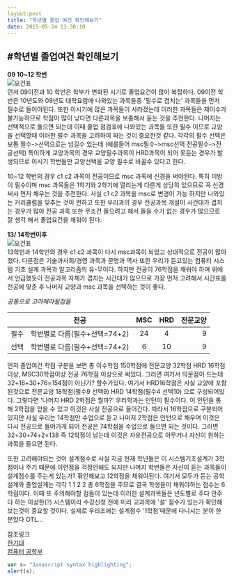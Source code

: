 ```yaml
---
layout:post
title: "학년별 졸업 여건 확인해보기"
date: 2015-05-24 13:30:10
---
```


#학년별 졸업여건 확인해보기
----
**09 10~12 학번**
<br>
![요건표](http://blogfiles.naver.net/20150525_98/furykyo_1432543784603RH4ih_PNG/01.png)
<br>
먼저 09이전과 10 학번은 학부가 변화된 시기로 졸업요건이 많이 복잡하다. 09이전 학번은 10년도와 09년도 대학요람에 나와있는 과목들중 '필수로 겹치는'
과목들을 먼저 필수로 들어야된다. 또한 이시기에 많은 과목들이 사라졌는데 이러한 과목들은 재이수가 불가능하므로 학점이 많이 낮다면 다른과목을 보충해서
듣는 것을 추천한다. 나머지는 선택적으로 들으면 되는데 이때 졸업 점검표에 나와있는 과목들 또한 필수 이므로 교양을 선택할때 이러한 필수 과목을 고려하여
짜는 것이 중요한것 같다. 각각의 필수 선택은 보통 필수->선택으로는 넘길수 있는데 (예를들어 msc필수->msc선택 전공필수->전공선택) 특이하게 교양과목의
경우 교양필수과목이 HRD과목이 되어 못듣는 경우가 발생되므로 이시기 학번들만 교양선택을 교양 필수로 바꿀수 있다고 한다.

10~12 학번의 경우  c1 c2 과목이 전공이므로 msc 과목에 신경을 써야된다. 특히 미방이 필수이며 msc 과목들은 1학기와 2학기에 열리는게 다른게 상당히
있으므로 꼭 신경 써서 먼저 채우는 것을 추천한다. 사실 c1 c2 과목을 msc로 변경이 가능 하지만 나와있는 커리큘럼을 맞추는 것이 편하고 또한 우리과의 경우 
전공과목 개설이 시간대가 겹치는 경우가 많아 전공 과목 또한 무조건 들으려고 해서 들을 수가 없는 경우가 많으므로 잘 생각 해서 졸업요건을 채워야 된다.

**13/ 14학번이후**
<br>
![요건표](http://blogfiles.naver.net/20150525_243/furykyo_1432543784986K5LX7_PNG/02.png)
<br>
13학번과 14학번의 경우 c1 c2 과목이 다시 msc과목이 되었고 상대적으로 전공이 많아 졌다. 다른점은 기술과사회/경영 과목과 문명과 역사 또한 우리가 듣고있는
컴퓨터 시스템 기초 설계 과목과 알고리즘의 유-무이다. 하지만 전공이 76학점을 채워야 하며 위에서 언급했듯이 전공과목 자체가 겹치는 시간대가 많으므로
가장 먼저 고려해서 시간표를 전공에 맞춘 후 나머지 교양과 msc 과목을 선택하는 것이 좋다. 



*공통으로 고려해야될점들*

|    |전공                         | MSC | HRD | 전문교양|
|----|:---------------------------:|:---:|:---:|--------:|
|필수|학번별로 다름(필수+선택=74+2)| 24  | 4   |  9      |
|선택|학번별로 다름(필수+선택=74+2)| 6   | 10  |  9      |

먼저 졸업여건 학점 구분을 보면 총 이수학점 150학점에 전문교양 32학점 HRD 16학점이상, MSC30학점이상 전공 76학점 이상으로 써있다. 그러면 여기서 의문점이
드는데 32+16+30+76=154점이 아닌가? 할수가있다. 여기서 HRD16학점은 사실 교양에 포함된것으로 전문교양 18학점(필수9 선택9) HRD 14학점(필수4 선택10) 으로
구성되어있다. 그렇다면 '나머지 HRD 2학점은 뭘까?' 우리학과는 인턴이 필수이다. 이 인턴을 통해 2학점을 얻을 수 있고 이것은 사실 전공으로 들어간다. 따라서
16학점으로 구분되어있지만 사실 우리는 14학점만 수업으로 듣고 나머지 2학점은 인턴으로 채우며 이것은 다시 전공으로 들어가게 되어 전공은 74학점을 수업으로
들으면 되는 것이다. 그러면 32+30+74+2=138 즉 12학점이 남는데 이것은 자유전공으로 아무거나 자신이 원하는 과목을 들으면 된다.

또한 고려해야되는 것이 설계점수로 사실 지금 현재 학년들은 이 시스템기초설계가 3학점이나 주기 때문에 이런점을 걱정안해도 되지만 나머지 학번들은 자신이
듣는 과목들이 설계점수를 주는게 있는가? 홖인해보고 12학점을 채워야된다. 여기서 모두가 듣는 공학설계와 졸업설계는 각각 1 1 2 2 총 6학점을 주므로 결국 
학생들이 채워야하는 점수는 6학점이다. 이때 또 주의해야할 점들이 있는데 이러한 설계과목들은 년도별로 주다 안주다 하는 이상한(?) 시스템이라 수강신청
전에 미리 교과목에 '설' 점수가 있는가 확인해보는것이 중요할 것이다. 실제로 우리조에는 설계점수 '1학점'때문에 다니시는 분이 한분있다 OTL...


참조링크
<br> 
[한기대](http://www.koreatech.ac.kr)
<br>
[컴퓨터 공학부](http://cse.koreatech.ac.kr)
  





```javascript
var s= "Javascript syntax highlighting";
alert(s);
```



